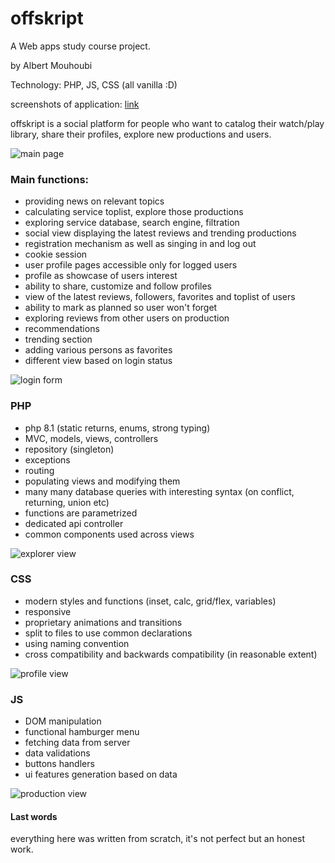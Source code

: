# offskript

A Web apps study course project.

by Albert Mouhoubi

Technology: PHP, JS, CSS (all vanilla :D)

screenshots of application: [link](https://drive.google.com/drive/folders/11OgIpTy786ovE40HJNb1ArX1EwoWvSyq?usp=sharing)

offskript is a social platform for people who want to catalog their watch/play library, share their profiles, explore new productions and users. 

![main page](https://lh3.googleusercontent.com/fife/AAWUweUnFXYdiyJ-UxViwWKN4ozsshlrrPYwT6GaUYQ-xYFo1KyOsAGq9J-7XPQZdpMYA_9idM29ZYRh1EXZ4dEX8Ht6xLoLuO69_vmcVxE4JnvKMVzvAwOuP7Bu7KSGQ2AbAJSBHiJKIPSaH1NW7H6E6TRxbiFcFVtIv5Ew7y4rGgupx8bVvGPi1RGzHTDROqMpegyOf8GdPU5_hldvNcvf2r5-pw74Rah3eBSQ3Hba07-NOWlexbgha-WQTJu9j5AhXKqIsKuWnyz2KnhM3auMiS0bFgIOQPvzXogHpTvinTvkv7gfmt7T0NQrLNaG_sIQj5njycRfOZKlAxC9fiOmt_GBL9e4YIr1sAmrcatuLwNQVq7nZknEYymm6ROQCJaPqXsuTF4RmvevgBPxlIwB9FxNHClNTLE_LldCbyXCuJytVJujRenyZCkaqioWnPblRsdzrq6pkZ6PfiVqoJSCu1mMomLHmde4E5tu7ty9pDfBJTVtL2GjONIKmcIX4Yi1unlemuS9yNWecI8IvHmcdXumruQOu_nmHu9e3tfwgENQH_LDQGGQ3brgI9STA0BQ9_dijpTutoYtuNYbGxB12FU-lMISEaOSW45T8Vv5NTiR34L7FbEiN8QpxJjOHIO4S2RGCyjesRtv-TUryrixyNFr0SO5HsqVdorXyUZX4b7t8dSkPUCMIvEU61hOEEo-7LS1npB5685Th20QIfsTb6dMu_Twbrbav8U=w992-h742-ft)

### Main functions:

 - providing news on relevant topics
 - calculating service toplist, explore those productions
 - exploring service database, search engine, filtration
 - social view displaying the latest reviews and trending productions
 - registration mechanism as well as singing in and log out
 - cookie session
 - user profile pages accessible only for logged users
 - profile as showcase of users interest
 - ability to share, customize and follow profiles
 - view of the latest reviews, followers, favorites and toplist of users
 - ability to mark as planned so user won't forget
 - exploring reviews from other users on production
 - recommendations
 - trending section
 - adding various persons as favorites
 - different view based on login status

![login form](https://lh3.googleusercontent.com/fife/AAWUweWzDQ6tpkknPdLdT5x48vTMdcOOLTvTGqy_ER2cljmhHcVHjKE-pKLCINyq5-Il7TDL_avYxh-aydsEpjloQe-ZbnVKIdbRe_BGu9rOvSYv_2JlDYtPh3XaORZyZ_ZKYJX9IsKtQdyhjuq-7QD0TElgPyf7Y1L6bxbjPm8zIRtnWEaunGHRRplhOhanaqpDtCPwvNVhqinU6eMprJzmLnYVsYy_kPQA6eHsHckd5xIYkyozv93EqDaXhhUh954KJqVZ554MkxdEmDfWeutW4BWs2MJhfHMcONaMpJ3i4xK9_TRGnJgwABdCcce4ppgtkb9HjqXASbnUB8AoWDkL6bi5K4Ml0p-rNoAEOqwdDirWdK6GNO1NGfan6MWr_667tBEsyG2S4tZ6zjVVYyC7yN1j5j4_T1PoQ_LtFCt0O7Lx-qxckhtHrScnvo0XeAWVKWBefPo_XWOz4TilrSfnH4vgCFbzceTuxFqq88fGA3YNFuonALME5rD6YKNHB3h6JFhyQP3gpnVfWvD3j6WNEr9cfb4m-83qAaU-LBfCnSDMlUM4LLxB_AxgXrMDoVV3LbMM9H0MY-sc3s8XIjcVApPtkqimVEM11booxZ72kQcdQCedN_1D66madeuLifpjNmiR3upadO1ABAIuwqta3ksFHeoaX99TfnPoXjDsXmK8CMvzyWpuRnxigQYxXgojQNz84quEYhASbvy6WqZ9EXB9MgVVKMNQblE=w1919-h937-ft)



### PHP

 - php 8.1 (static returns, enums, strong typing)
 - MVC, models, views, controllers
 - repository (singleton)
 - exceptions
 - routing
 - populating views and modifying them
 - many many database queries with interesting syntax (on conflict, returning, union etc)
 - functions are parametrized
 - dedicated api controller
 - common components used across views

![explorer view](https://lh3.googleusercontent.com/fife/AAWUweVwaOGy3nVGDGDHxEw2zNdIo9r0cPvEN3jGgBhN-YKp7tUywZClSHBsvZp6zCmXcN5dTM7fnmYA4vAXhNrgW2aMFbVPY26ZswZir4npZrEYw5ni5688Hn0QMZYxqsMbR_PHFlMKkx-em7t2lRvqAyQAAhRdpJ0hTm1DGZ9WJMQoXwguEvibTM3fbBBsE8wD8S3CeHW8lgZYJ3RsRDmt8smySBD-8tfJJIpf6sOgnY1gOIFPLxqJsiPAvtHODdmJDJghuuFhO8yrbDdnbXoxyqTMAYrquAqkQuYilHlTF-7fCn3y42lT-3Vs48FjQctJPl3RphYnm04VINaxu-fpCeFr50SiVQl4iarekcFNXPIDEjPxegqChStStqwYoRVDqOHuD2CAefWlQKnlqD6IMD7_TtNL-rzIke2n0ghjb1Jni1I2aon2p2m1qis3R1PFhSk93R3gKf6iwMN7yGt1W5LNfbw0jXAIuf8UCR24YnEi2L9E4hvnRSRgZV1pMoYFVlMRkUvrp9-ewD7kBU04jvY76xMmeGXJFlTsLrnYLjw0tjoYzKh-zItF552DJipQT7L54IXjbK6L4Ssq84l6nVbygU96uYLivFzXFO6EdhJ9NxgsrUBNOxOVDTT-mQ2jhmSbKsTRvmBlJ1gJNpO0UgHuqMhfYEhs4IH7YJdBqE5vZLRhcOdYBodYmcdNVA8strsZ-BbdO3wPNfLGLB_AvkjUQ-s7ZhKTG_U=w992-h742-ft)

### CSS

 - modern styles and functions (inset, calc, grid/flex, variables)
 - responsive
 - proprietary animations and transitions
 - split to files to use common declarations
 - using naming convention
 - cross compatibility and backwards compatibility (in reasonable extent)

![profile view](https://lh3.googleusercontent.com/fife/AAWUweVFZvGqcUw5mkTwwA1v2kldIU15LrMMv5GdluAoaIUuuyWoDxKGHHPoDMogzI4sQLX9QJ4kaSMfsO0951KoHIjl7lT7NrQKmMYzeVoEOvFyKPyTPULxEb3SckCodslQlO4FcEwIUTFVe_7Jlc2Fx_duT86NibGB1iL_AYWaMc41HF_QW90GtNRcomD658RlVJzCIzUfu5HW4qouGMxnLePGmyQolHot3EGB65iJ3EIMFebtVoteFoWAuG-UClmqVjnkoQQUswovwMngNvfh6H7CdpCvIQ-eZden-U9w96AH7J_LJTxgdyADpZlUaXxaI_t03QmjRe0WlTJ5DJXJnI2Y4hVyQqiCsgnvIJh_3PBsgEPkcMqd5q0k8ybRMbDFSWVYjzGywV_SUqVuPPe-FZZVYcV-qrIItwKC-_p4oVMC0bwzhkC0REcubLptdlupJEbo1l1VZgn83HYpggtTteizs1ZE3nFn1d7q0UQjfGTZRiw8Bf6BIZqwkjq7EHLcBDMJdAitkqfuy9jgtvxQlmsalWI80cFJttaK0mm9fgnzIV2ESErM9-AoXQrTKRekRxun0XOO0N16wScTBiQ89Wc6wXLqE6TLo2EAnZg_u9H6MYKgZIOunSAI6aH5Df6Z51DssC_KtwqDHGFrJizTGguEwyfdJxeJG3GyQOJ0YyVMeg0gyVAITDcP513L8R-vdYtEZNoEAB-PUPTlAezaJZtU8OdVNadSytM=w1919-h937-ft)

### JS

 - DOM manipulation
 - functional hamburger menu
 - fetching data from server
 - data validations
 - buttons handlers
 - ui features generation based on data

![production view](https://lh3.googleusercontent.com/fife/AAWUweVDjsFvKe9LtZ13Tg2IVlZas3t6fRZazy4o3fVHyRJxLHMIvc58liSnVkBMRT0WXVJEuh80rlzpJqPCmzqj1Z2f_pGi2hHq-DxVSrz9jw19OtNgzxlKM42vSJO2oTL_3Mj0MqwZ01MNG_24atv0hz3d5uy5LrN-wck0BEwLPNIUDTsQCTmOyra8DX2FOpBwcTsPAXeEzgSyEtO2b-KIS6J0Xq7EiQECzY63Rt9euKBtqL-Pjuq7_UzxQqQEqa8lr7CUKscOxaEGCEx8xTkqZAGdTSGPLKN648HmSuCwpr3WNDuzpajx2eUAwqTA15D50FimNEKbpVMq15tAoLA0o6gq8nnEhAbB3ullBx5YS0KEYVwOHSGaIWnRKHpgpOWLTG1zwriYAKGnMBS1exNd3TkeSjKw3FKLvo5NcWyhlI_DGvDJBD368fFxvPaCh0ESJwRuq1IA9ZvOB3Zsm-cBqnjuQ5kQ1iP8MJHnCMn80K-RCSMYu9yVQncJzva2bYyJ8gDUmVn6XviQLMfxBb_6XjSwKeFQqcNrWRK7U51zzTKHOv_RgpPyI3Fpp7dMUM_3iTsjQH-1YG9ZRcfXpNrMzSze_lF4fZyRAA1BXTpF2CRMMDrynwkWrf_hRf_cY7YWm1M3LmHgp2SZS9D8igm9R17N3LZA6ejdrFYwBmIvP8Ou9bq16CdhntuSDztJWhBR0ZJ-VlWHH2lrgY8LF33_fzy__RJ-l_dVQMg=w992-h742-ft)

#### Last words

everything here was written from scratch, it's not perfect but an honest work.